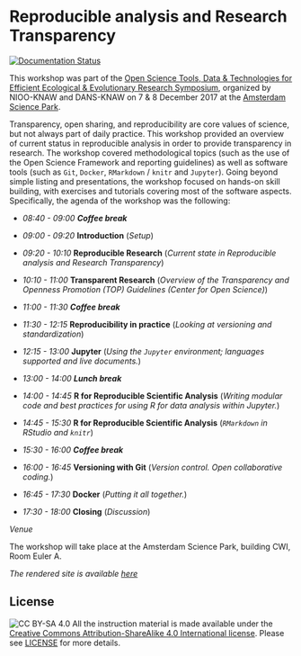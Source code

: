 # Reproducible analysis and Research Transparency

[![Documentation Status](https://readthedocs.org/projects/reproducible-analysis-workshop/badge/?version=latest)](http://reproducible-analysis-workshop.readthedocs.io/en/latest/?badge=latest)

This workshop was part of the [Open Science Tools, Data & Technologies for Efficient Ecological & Evolutionary Research Symposium](https://nioo.knaw.nl/en/open-science-tools), organized by NIOO-KNAW and DANS-KNAW on 7 & 8 December 2017 at the [Amsterdam Science Park](https://www.amsterdamsciencepark.nl/about-amsterdam-science-park/profile/).

Transparency, open sharing, and reproducibility are core values of science, but not always part of daily practice. This workshop provided an overview of current status in reproducible analysis in order to provide transparency in research. The workshop covered methodological topics (such as the use of the Open Science Framework and reporting guidelines) as well as software tools (such as `Git`, `Docker`, `RMarkdown` / `knitr` and `Jupyter`). Going beyond simple listing and presentations, the workshop focused on hands-on skill building, with exercises and tutorials covering most of the software aspects. Specifically, the agenda of the workshop was the following:

- _08:40 - 09:00_ _**Coffee break**_

- _09:00 - 09:20_ **Introduction** (_Setup_)


- _09:20 - 10:10_ **Reproducible Research** (_Current state in Reproducible analysis and Research Transparency_)
- _10:10 - 11:00_ **Transparent Research** (_Overview of the Transparency and Openness Promotion (TOP) Guidelines (Center for Open Science)_)



- _11:00 - 11:30_ _**Coffee break**_



- _11:30 - 12:15_ **Reproducibility in practice** (_Looking at versioning and standardization_)
- _12:15 - 13:00_ **Jupyter** (_Using the `Jupyter` environment; languages supported and live documents._)



- _13:00 - 14:00_ _**Lunch break**_



- _14:00 - 14:45_ **R for Reproducible Scientific Analysis** (_Writing modular code and best practices for using R for data analysis within Jupyter._)
- _14:45 - 15:30_ **R for Reproducible Scientific Analysis** (_`RMarkdown` in RStudio and `knitr`_)



- _15:30 - 16:00_ _**Coffee break**_



- _16:00 - 16:45_ **Versioning with Git** (_Version control. Open collaborative coding._)
- _16:45 - 17:30_ **Docker** (_Putting it all together._)



- _17:30 - 18:00_ **Closing** (_Discussion_)


_Venue_

The workshop will take place at the Amsterdam Science Park, building CWI, Room Euler A.

_The rendered site is available [here](http://reproducible-analysis-workshop.readthedocs.io)_

## License

![CC BY-SA 4.0](https://licensebuttons.net/l/by-sa/4.0/88x31.png)
All the instruction material is made available under the [Creative Commons Attribution-ShareAlike 4.0 International license](https://creativecommons.org/licenses/by-sa/4.0). Please see [LICENSE](LICENSE.md) for more details.

